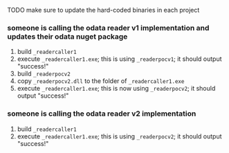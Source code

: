 

TODO make sure to update the hard-coded binaries in each project




### someone is calling the odata reader v1 implementation and updates their odata nuget package

1. build `_readercaller1`
2. execute `_readercaller1.exe`; this is using `_readerpocv1`; it should output "success!"
3. build `_readerpocv2`
4. copy `_readerpocv2.dll` to the folder of `_readercaller1.exe`
5. execute `_readercaller1.exe`; this is now using `_readerpocv2`; it should output "success!"

### someone is calling the odata reader v2 implementation

1. build `_readercaller1`
2. execute `_readercaller1.exe`; this is using `_readerpocv2`; it should output "success!"